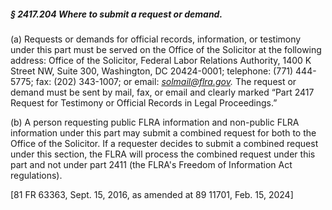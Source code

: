 ##### § 2417.204 Where to submit a request or demand. #####

(a) Requests or demands for official records, information, or testimony under this part must be served on the Office of the Solicitor at the following address: Office of the Solicitor, Federal Labor Relations Authority, 1400 K Street NW, Suite 300, Washington, DC 20424-0001; telephone: (771) 444-5775; fax: (202) 343-1007; or email: *solmail@flra.gov.* The request or demand must be sent by mail, fax, or email and clearly marked “Part 2417 Request for Testimony or Official Records in Legal Proceedings.”

(b) A person requesting public FLRA information and non-public FLRA information under this part may submit a combined request for both to the Office of the Solicitor. If a requester decides to submit a combined request under this section, the FLRA will process the combined request under this part and not under part 2411 (the FLRA's Freedom of Information Act regulations).

[81 FR 63363, Sept. 15, 2016, as amended at 89 11701, Feb. 15, 2024]